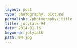 ```yaml
---
layout: post
type: photography, picture
permalink: /photography/:title
title: julytalk-94
date: 2014-01-16
keyword: julytalk
path: 94.jpg
---
```



